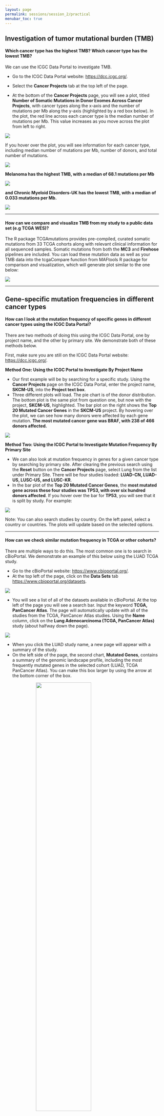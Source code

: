 ```yaml
---
layout: page
permalink: sessions/session_2/practical
menubar_toc: true
---
```


<script src="{{ site.baseurl }}/assets/js/vanilla-back-to-top.min.js"></script> <script>addBackToTop()</script>

## Investigation of tumor mutational burden (TMB)
#### Which cancer type has the highest TMB? Which cancer type has the lowest TMB?

We can use the ICGC Data Portal to investigate TMB.

- Go to the ICGC Data Portal website: <a href="https://dcc.icgc.org/" target="_blank">https://dcc.icgc.org/</a>.
- Select the **Cancer Projects** tab at the top left of the page.

- At the bottom of the **Cancer Projects** page, you will see a plot, titled **Number of Somatic Mutations in Donor Exomes Across Cancer Projects**, with cancer types along the x-axis and the number of mutations per Mb along the y-axis (highlighted by a red box below).  In the plot, the red line across each cancer type is the median number of mutations per Mb. This value increases as you move across the plot from left to right.

<img class="center" style="display: block;margin-left: auto; margin-right: auto;" src="practical_assets/icgc_home.png">

If you hover over the plot, you will see information for each cancer type, including median number of mutations per Mb, number of donors, and total number of mutations.

<img class="center" style="display: block;margin-left: auto; margin-right: auto;" src="practical_assets/icgc_tmb.png">

**Melanoma has the highest TMB, with a median of 68.1 mutations per Mb**

<img class="center" style="display: block;margin-left: auto; margin-right: auto;" src="practical_assets/melanoma_tmb.png">

**and Chronic Myeloid Disorders-UK has the lowest TMB, with a median of 0.033 mutations per Mb.**

<img class="center" style="display: block;margin-left: auto; margin-right: auto;" src="practical_assets/myeloid_tmb.png">

---

#### How can we compare and visualize TMB from my study to a public data set (e.g TCGA WES)?

The R package TCGAmutations provides pre-compiled, curated somatic mutations from 33 TCGA cohorts along with relevant clinical information for all sequenced samples. Somatic mutations from both the **MC3** and **Firehose** pipelines are included. You can load these mutation data as well as your TMB data into the tcgaCompare function from MAFtools R package for comparison and visualization, which will generate plot similar to the one below:

<img class="center" style="display: block;margin-left: auto; margin-right: auto;" src="practical_assets/tcgamutations.png">

---

## Gene-specific mutation frequencies in different cancer types

#### How can I look at the mutation frequency of specific genes in different cancer types using the ICGC Data Portal?

There are two methods of doing this using the ICGC Data Portal, one by project name, and the other by primary site. We demonstrate both of these methods below.

First, make sure you are still on the ICGC Data Portal website: <a href="https://dcc.icgc.org/" target="_blank">https://dcc.icgc.org/</a>.

**Method One: Using the ICGC Portal to Investigate By Project Name**

- Our first example will be by searching for a specific study. Using the **Cancer Projects** page on the ICGC Data Portal, enter the project name, **SKCM-US**, into the **Project text box**.
- Three different plots will load. The pie chart is of the donor distribution. The bottom plot is the same plot from question one, but now with the project, **SKCM-US**, highlighted. The bar plot on the right shows the **Top 20 Mutated Cancer Genes** in the **SKCM-US** project. By hovering over the plot, we can see how many donors were affected by each gene mutation. **The most mutated cancer gene was BRAF, with 238 of 466 donors affected.**

<img class="center" style="display: block;margin-left: auto; margin-right: auto;" src="practical_assets/top20_melanoma_genes.png">

**Method Two: Using the ICGC Portal to Investigate Mutation Frequency By Primary Site**

- We can also look at mutation frequency in genes for a given cancer type by searching by primary site. After clearing the previous search using the **Reset** button on the **Cancer Projects** page, select Lung from the list under Primary Site. There will be four studies loaded: **LUAD-CN, LUAD-US, LUSC-US, and LUSC-KR**.
- In the bar plot of the **Top 20 Mutated Cancer Genes**, the **most mutated gene across these four studies was TP53, with over six hundred donors affected**. If you hover over the bar for **TP53**, you will see that it is split by study. For example:

<img class="center" style="display: block;margin-left: auto; margin-right: auto;" src="practical_assets/top20_cancer_genes.png">

Note: You can also search studies by country. On the left panel, select a country or countries. The plots will update based on the selected options.

---

#### How can we check similar mutation frequency in TCGA or other cohorts?

There are multiple ways to do this. The most common one is to search in cBioPortal. We demonstrate an example of this below using the LUAD TCGA study.

- Go to the cBioPortal website: <a href="https://www.cbioportal.org/" target="_blank">https://www.cbioportal.org/</a>.
- At the top left of the page, click on the **Data Sets** tab <a href="https://www.cbioportal.org/datasets" target="_blank">https://www.cbioportal.org/datasets</a>.

<img class="center" style="display: block;margin-left: auto; margin-right: auto;" src="practical_assets/cbioportal_bar.png">

- You will see a list of all of the datasets available in cBioPortal.  At the top left of the page you will see a search bar. Input the keyword **TCGA, PanCancer Atlas**. The page will automatically update with all of the studies from the TCGA, PanCancer Atlas studies. Using the **Name** column, click on the **Lung Adenocarcinoma (TCGA, PanCancer Atlas)** study (about halfway down the page).

<img class="center" style="display: block;margin-left: auto; margin-right: auto;" src="practical_assets/cbioportal_select_study.png">

- When you click the LUAD study name, a new page will appear with a summary of the study.
- On the left side of the page, the second chart, **Mutated Genes**, contains a summary of the genomic landscape profile, including the most frequently mutated genes in the selected cohort (LUAD, TCGA PanCancer Atlas). You can make this box larger by using the arrow at the bottom corner of the box.

<img class="center" style="width: 60%; height: auto; display: block;margin-left: auto; margin-right: auto;" src="practical_assets/cbio_luad_mutatedGenes.png" >

---

## Cancer driver gene frequencies

#### How do we explore cancer driver gene frequency in PanCancer and in specific cancer types?

We will explore driver gene frequency in PanCancer and specific cancer types using the IntOGen resource. See below for a demonstration for both PanCancer and specific cancer type approaches.

**Approach One: Driver Gene Frequency- PanCancer**

- Go to the Integrative Onco Genomics (IntOGen) website: <a href="https://www.intogen.org/search" target="_blank">https://www.intogen.org/search</a>.
- On the home page, we see a pie chart containing IntOGen Samples. On the second tab, Table, we can view the sample data in a table format, with information about the cancer type, cohort, age, tumor type, cancer drivers, number of samples, and number of mutations.

**Pie Chart of IntOGen Samples**
<img class="center" style="display: block;margin-left: auto; margin-right: auto;" src="practical_assets/intogen_pie.png">

**Table of IntOGen Sample Information**
<img class="center" style="display: block;margin-left: auto; margin-right: auto;" src="practical_assets/intogen_sampleTable.png">

- At the bottom of the page is a set of figures highlighting the mutational cancer driver genes. The **Cloud** tab contains a word cloud of the gene names, with larger font size denoting a larger number of mutations of that gene. We can also see a bar plot of these frequencies in the **Plot** tab. The **Table** tab shows this information in table format, including the gene symbol, number of mutations, number of samples, the percentage of samples with the mutation, and cohorts.

**From this exploration, we can see that IntOGen has over 28,000 samples and includes 568 cancer drivers. We can also see that TP53 and KRAS are the most frequently mutated driver genes when considering all samples in IntOGen.**

<img class="center" style="display: block;margin-left: auto; margin-right: auto;" src="practical_assets/intogen_drivers.png">

**Approach Two: Driver Gene Frequency- Specific Cancer Type: LUAD TCGA**

- In the search bar of the IntOGen website, search **LUAD_TCGA**.  This will take you to a page with cohort details, as well as the same three plots for mutational cancer driver genes that were available when exploring all of the IntOGen samples, but now specific to LUAD TCGA.

**If we look at the bar plot, we can see that TP53 and KRAS are the most frequently mutated cancer driver genes in the LUAD TCGA cohort.**

<img class="center" style="display: block;margin-left: auto; margin-right: auto;" src="practical_assets/intogen_LUAD_drivers.png">

---

#### My candidate genes are not included or not identified as driver genes in the IntOGen database (e.g. NUDT11 in LUAD). Is there any way to check if these genes are identified as potential driver genes by another method?

You can check if these genes are identified as a potential driver using another method. We will use the Firebrowse website as an alternative to IntOGen for checking for potential cancer driver genes.

- Go to the FireBrowse website: <a href="http://firebrowse.org/#" target="_blank">http://firebrowse.org/#</a>.
- Using the **Select Cohort** dropdown on the left side of the page, and select the **Lung Adenocarcinoma (LUAD)** cohort.

<img class="center" style="display: block;margin-left: auto; margin-right: auto;" src="practical_assets/firebrowse_LUAD.png">

- Then, select **Mutation Analyses**. Under this menu, select **MutSig2CV**. This will open a report of the analysis. Click **Open in New Window** to make the report larger.
- Select the **Significantly Mutated Genes** section in the first part of the report. This will open a table of significantly mutated genes in this analysis for LUAD. If you scroll down in the table, you will find your candidate gene of interest, *NUDT11*.

<img class="center" style="display: block;margin-left: auto; margin-right: auto;" src="practical_assets/firebrowse_mutsig_info.png">

**Among the gene list, you will see NUDT11 is identified as a potential driver gene with a  statistically significant p-value of 0.000034 and q-value of 0.02.**

<img class="center" style="display: block;margin-left: auto; margin-right: auto;" src="practical_assets/firebrowse_NUDT11.png">

---

## Somatic alterations in multiple genes

#### How can we use cBioPortal for exploring somatic alterations in multiple genes from the same cohort?

See the steps below to use cBioPortal for exploring somatic alterations in multiple genes from the same cohort.

- Return to the cBioPortal website: <a href="https://www.cbioportal.org/" target="_blank">https://www.cbioportal.org/</a>.
- In the search box at the top right of the **Query** tab, search for **skin**. Find and select the study under **Melanoma** that is **Skin Cutaneous Melanoma (TCGA, PanCancer Atlas)**.
- After selecting this study, click the **Query by Gene** button at the bottom of the page.
- On the query page, make sure that the first three boxes under **Select Genomic Profiles** are checked: **Mutations, Structural Variant, and Putative copy-number alterations from GISTIC.** Then, under the section **Enter Genes**, enter these three gene names: **BRAF, NRAS, NF1**. You can enter these on separate lines or in a comma-separated list. Before clicking **Submit Query** at the bottom left of the page, make sure your query looks like the following, and then submit the query.

<img class="center" style="display: block;margin-left: auto; margin-right: auto;" src="practical_assets/cbio_query_genesOnly.png">

- In the results for the query, you will see several tabs across the top of the page. **OncoPrint** illustrates the percentage of samples with mutations in the queried genes, and how they pair up to other gene mutations (those included in the query). From **OncoPrint**, we can see at first glance that these genes have some sort of mutual exclusivity. This is quantified on the **Mutual Exclusivity** tab. **Based on significant p-values, BRAF exhibits mutual exclusivity from NRAS and NF1, and vice versa.**

<img class="center" style="display: block;margin-left: auto; margin-right: auto;" src="practical_assets/cbio_mutualExcl_graphic.png"><br>
<img class="center" style="display: block;margin-left: auto; margin-right: auto;" src="practical_assets/cbio_mutualExcl_table.png">

- On the **Mutations** tab, there is a plot at the top with the mutations in a given gene (highlighted at the top left). Along the x-axis is the amino acid number, and on the y-axis is the number of mutations in the selected gene. For **BRAF**, you will see a lollipop plot with the different mutations in the gene. If you click one of the lollipops in the plot, it will highlight those mutations in the table beneath the plot.

<img class="center" style="display: block;margin-left: auto; margin-right: auto;" src="practical_assets/cbio_lolipops.png">

- On the **Plots** tab, we can generate a plot to look at the relationship between copy number variations and mRNA expression. Using the input boxes on the left, make sure your input looks like the following, with **copy number variations on the x-axis and mRNA expression (RSEM) on the y-axis:**

<img class="center" style="display: block;margin-left: auto; margin-right: auto;" src="practical_assets/cbio_CN_mRNA_setup.png">

- The output plot should look like the following (in this example BRAF was used, but you can choose a different gene from the original query if you’d like):

<img class="center" style="display: block;margin-left: auto; margin-right: auto;" src="practical_assets/cbio_CN_mRNA_plot.png">

- Now if you go to the **Pathways** tab, you will see that different pathways are affected when these mutations in the queried genes are present. In this case the RTK-RAS pathway is the most affected pathway when considering BRAF, NRAS, or NF1 mutations.

<img class="center" style="display: block;margin-left: auto; margin-right: auto;" src="practical_assets/cbio_mRNA_pathways.png">

---

#### How can we perform a similar analysis but focus on specific genomic alterations (e.g hotspot mutations or deleterious mutations, or copy number amplification) for each gene? For example, in melanoma, the above mutational exclusive pattern is not significant between NF1 and NRAS, which seems unexpected in TCGA melanoma publication.

In cBioPortal, it is easy to query the gene with specific genomic alterations using the Onco Query Language (OQL): <a href="https://docs.cbioportal.org/user-guide/oql/" target="_blank">https://docs.cbioportal.org/user-guide/oql/</a>. See below.

- Click **Modify Query** at the top left of the page and include the OQL keywords after the gene name:
  <br>BRAF: MUT = V600
  <br>NRAS: MUT = Q61
  <br>NF1: MUT != MISSENSE
- Now your query should look like the following:

<img class="center" style="display: block;margin-left: auto; margin-right: auto;" src="practical_assets/cbio_query_advanced.png">

- After re-submitting the query, we can check the **Mutual Exclusivity** tab again.

**Now you will see a significant mutually exclusive pattern between NF1 and NRAS with a p-value = ​​0.003**

---

## Recurrent hotspot mutations and therapeutic implications

#### How can I use Cancer Hotspots to explore recurrent hotspot mutations and their therapeutic implications?

We can easily use Cancer Hotspots by searching for specific genes and filtering for certain variants. See the example below.

**Example hotspot mutation(s): EGFR V600E, KRAS G12.**

- In the cBioPortal **Mutations** tab from your previous query locate the **Cancer Hotspots** icon in the annotations column, or go directly to the Cancer Hotspots website: <a href="http://www.cancerhotspots.org/#/home" target="_blank">http://www.cancerhotspots.org/#/home</a>.
- **Cancer Hotspots** is a resource for statistically significant mutations in cancer.  The home page of the site contains a table with over a thousand gene mutations in cancer. You can **Show/Hide** columns on the table, hover over the variants column for a given gene to see the variant count breakdown, and search for a desired term found in the table.

<img class="center" style="display: block;margin-left: auto; margin-right: auto;" src="practical_assets/cancHot_BRAF.png">

- Going back to the example from the previous question, we can search for **BRAF** in the table. We now have a filtered table of all of the BRAF mutations in Cancer Hotspots.
- If we hover over, for example, the BRAF Variants for mutation of **Residue V600**, we see the following variant count breakdown:

<img class="center" style="display: block;margin-left: auto; margin-right: auto;" src="practical_assets/cancHot_V600R.png">

- Also under the annotations column in the **cBioPortal Mutations tab check the OncoKB icon or go to the OncoKB database for BRAF V600R** (<a href="https://www.oncokb.org/gene/BRAF/V600R" target="_blank">https://www.oncokb.org/gene/BRAF/V600R</a>). The OncoKB database is MSK's Precision Oncology Knowledge Base, and includes almost 700 genes, 6000 alterations, and over 100 cancer types. It is an FDA-recognized human genetic variant database. There is a mapping schema of the OncoKB levels of evidence and the FDA levels of evidence with regard to the therapeutic levels for cancer mutations:

<img class="center" style="display: block;margin-left: auto; margin-right: auto;" src="practical_assets/oncokb_evidence.png">

- Using the OncoKB database, we can find detailed information for the **BRAF V600R** mutation (<a href="https://www.oncokb.org/gene/BRAF/V600R" target="_blank">https://www.oncokb.org/gene/BRAF/V600R</a>):

<img class="center" style="display: block;margin-left: auto; margin-right: auto;" src="practical_assets/oncoKB_V600R.png">

---

#### What about non-coding mutations? How can I check if non-coding mutations are potential drivers from my study?

We can use the Cornell Non-Coding Cancer Driver Database to check non-coding mutations, or the PeCan database from St. Jude. There are examples for each below.

**Method One: Check Mutations using the CNCDatabase**


- Go to the Cornell Non-Coding Cancer Driver Database, or CNCDatabase: <a href="https://cncdatabase.med.cornell.edu/" target="_blank">https://cncdatabase.med.cornell.edu/</a>.
- Click on the **Search** tab (located at the top of the page).
- In the **Gene name** search box, enter and select **TERT** from the dropdown list. Click **Submit**.
- This will load a **Summary** section and a Results section.

**In the summary section, you can see that TERT promoter mutations have been predicted as drivers in many cancer types through both gene expression association and experimental validations.**

<img class="center" style="display: block;margin-left: auto; margin-right: auto;" src="practical_assets/CNCData_TERT.png">

**Method Two: Check Mutations using the PeCan**

- Go to the St. Jude Cloud website, PeCan: <a href="https://pecan.stjude.cloud/" target="_blank">https://pecan.stjude.cloud/</a>. This contains information about several pediatric cancer studies and samples.
- This will take you to the home page. On the left side of the page is a pie chart with a sample breakdown for all samples and cancer types available in PeCan.
- From this page, **click on any gene on the right side** of the page to go to the hotspot information specific to that gene. In this example, we will use **TP53** (<a href="https://pecan.stjude.cloud/proteinpaint/TP53" target="_blank">https://pecan.stjude.cloud/proteinpaint/TP53</a>). When the page loads, you will see the TP53 gene with all of the amino acid residue variants across the gene. **Click on any of the variants for additional information.** You can also click on any other variants not already expanded at the bottom of the plot to expand them.

<img class="center" style="display: block;margin-left: auto; margin-right: auto;" src="practical_assets/PeCan_tp53.png">

---

#### How can I use the ProteinPaint from St. Jude Cloud website to visualize my mutation data?

In our example, we will download mutation data and then upload it to ProteinPaint to visualize it.

- Download and Format Mutation Data

- Return to the cBioPortal website: <a href="https://www.cbioportal.org/" target="_blank">https://www.cbioportal.org/</a>.
- Use the **Quick Select** option in the top middle of the page to select **TCGA PanCancer Atlas Studies**. You should see at the top of the page that you have **32 studies collected, with 10,967 samples.**

<img class="center" style="display: block;margin-left: auto; margin-right: auto;" src="practical_assets/cbio_pancancButton.png">

- Select **Query By Gene** at the bottom of the page.
- To set up the query, first check that under **Select Molecular Profiles**, all three boxes are checked: **Mutations, Structural variants,** and **Copy number alterations**. Under the **Enter Genes** box, enter **TP53**. Check that the query looks like this before clicking **Submit**:

<img class="center" style="display: block;margin-left: auto; margin-right: auto;" src="practical_assets/cbio_query2.png">

- After submitting the query, go to the **Mutations** tab. Scroll down to the bottom of the page where you will see the mutation table.

<img class="center" style="display: block;margin-left: auto; margin-right: auto;" src="practical_assets/cbio_tp53_mutTable.png">

- At the top right of the table, you will see a **Columns** option, where you can select and deselect columns for the table. You need to select **ALL** columns from the **Mutations** option. Use the **Select All** option. If this was completed correctly, you should have a total of 29 columns in your table.

<img class="center" style="display: block;margin-left: auto; margin-right: auto;" src="practical_assets/cbio_download_settings.png">

- At the top right of the table, right next to the **Columns** option, you will see a download button. If you hover over it, it will say **Download TSV**. Click this to download the TSV file.

<img class="center" style="display: block;margin-left: auto; margin-right: auto;" src="practical_assets/cbio_download_button.png">

- Before using ProteinPaint we need to match the expected formatting. Open the table with Excel and edit using the following instructions. **Make sure the new column name matches the instruction exactly.**
  - Change the following column names:

| Original Column Name | New Column Name |
|----------------------|-----------------|
| Study of Origin      | disease         |
| Cancer Type          | origin          |
| Chromosome           | chromosome      |
| Start Pos            | start           |
| Protein Change       | aachange        |
| Mutation Type        | class           |


  - Add the following two new columns to the tsv file:

| New Column Name | Value     |
|-----------------|-----------|
| gene            | TP53      |
| refseq          | NM_000546 |


  - Be sure to save the file after editing!

- Go to the Protein Paint website by St. Jude: <a href="https://proteinpaint.stjude.org/" target="_blank">https://proteinpaint.stjude.org/</a>.
- Under **Launch Apps**, and select **Load Mutations from Text Files.**

<img class="center" style="display: block;margin-left: auto; margin-right: auto;" src="practical_assets/proteinpaint_home.png">

- Under the **Add Your Data** tab, use the **Choose File** button to select the edited mutation file.

<img class="center" style="display: block;margin-left: auto; margin-right: auto;" src="practical_assets/proteinpaint_upload.png">

- After uploading the file, there will most likely be a pop-up regarding rejected lines, you can close this. On the left hand side of the screen there will be options for **Variants**, and **Genes**. You can view any you’d like- they are added as you click them. Click again to collapse the option.
- Make sure that the **Genes** tab is selected. Click **TP53** on the left of the **Genes** output. This will open a lollipop plot of the mutation data for the uploaded file.

<img class="center" style="display: block;margin-left: auto; margin-right: auto;" src="practical_assets/proteinpaint_out.png">

- You can add data to the plot, such as ClinVar and COSMIC. You can also select for mutations by disease type, using the link under the input file name.

<img class="center" style="display: block;margin-left: auto; margin-right: auto;" src="practical_assets/protpaint_tp53_diseases.png">
<img class="center" style="display: block;margin-left: auto; margin-right: auto;" src="practical_assets/protpaint_tp53_LUAD.png">

---

## Somatic analysis results from TCGA studies using FireBrowse

We will go through a quick introduction to Firebrowse, which contains analysis results and reports for a variety of cancer studies from The Cancer Genome Atlas (TCGA).

- Go to the Firebrowse website: <a href="http://firebrowse.org/" target="_blank">http://firebrowse.org/</a>.
- On the home page, you will see a list of the TCGA studies available and what information for each is included using the legend on the right hand side of the plot.
- On the left-hand side of the page, above the analyses list, use the dropdown button for **SELECT COHORT** to select **Lung adenocarcinoma (LUAD)**. When you click LUAD, the screen will update to include information for **TCGA LUAD**

---

#### How do I use FireBrowse to explore copy number driver events from TCGA studies?

- If you click on the **CopyNumber Analyses** tab, this will expand into a selection menu for copy number analyses.

- Select **CopyNumber Gistic2** from the list. This will open a report of the copy number analyses results at the arm and focal level. Click **Open in New Window** to look at the report in a separate tab.

<img class="center" style="display: block;margin-left: auto; margin-right: auto;" src="practical_assets/firebrowse_CN.png"><img class="center" style="display: block;margin-left: auto; margin-right: auto;" src="practical_assets/firebrowse_gistic.png">

---

#### How do I use FireBrowse to explore APOBEC enrichment from TCGA studies?

- If you click on the **Mutation Analyses** tab, and select **Mutation APOBEC**, this will open a report of fold-enrichment of APOBEC mutagenesis. You should be seeing something like:

<img class="center" style="display: block;margin-left: auto; margin-right: auto;" src="practical_assets/firebrowse_apobec.png"><img class="center" style="display: block;margin-left: auto; margin-right: auto;" src="practical_assets/firebrowse_pmacd.png">

---

#### How do I use FireBrowse to explore association relationships between variables  from TCGA studies?

Firebrowse allows you to explore association relationships between variables.

- Under **Clinical Analyses**, there are a series of correlation reports. Click on **Correlate Clinical vs Mutation** for association test results for clinical variables and gene mutation status.

<img class="center" style="display: block;margin-left: auto; margin-right: auto;" src="practical_assets/firebrowse_clinVmut.png"><img class="center" style="display: block;margin-left: auto; margin-right: auto;" src="practical_assets/firebrowse_clinVmut_out.png">

---

## Mutational signature findings from cancer genomic studies

#### How can we explore mutational signature activity at the pan-cancer level?

We can use the Signal website to explore mutational signature activity at the pan-cancer level. See the example below.

- Go to the Signal website to explore mutational signatures found in different cancer types: <a href="https://signal.mutationalsignatures.com/explore/cancer" target="_blank">https://signal.mutationalsignatures.com/explore/cancer</a>.
- On the Signal website, there is a chart that highlights the most common mutational landscape of specific cancer types with regard to known mutational signatures.

<img class="center" style="display: block;margin-left: auto; margin-right: auto;" src="practical_assets/signal_sigs.png">

- Larger circles denote a larger number of samples from the cancer type containing the signature.  The color of the circle denotes the mean number of mutations attributed to a signature (red: low; blue: high).

- To explore the proportion of samples that contain a mutational signature, simply hover over one of the circles. For example:

<img class="center" style="display: block;margin-left: auto; margin-right: auto;" src="practical_assets/signal_sigHover.png">

- **Here we can see that of the 1009 Lung samples, 830 (82%) contain SBS4.**
- Explore the mutational patterns for specific mutational signatures, for example, SBS4. Click the link to SBS4 on the left side of the screen in the previous screenshot. This will take you to a page that contains the SBS4 signature mutational pattern plot at the top of the page.

<img class="center" style="display: block;margin-left: auto; margin-right: auto;" src="practical_assets/signal_SBS4.png">

---

## Transcriptome data analysis using TCGA and GTEx

#### How do we explore the gene expression differences across different normal and tumor tissue types?

We can use the Gene Expression Profiling Interactive Analysis (GEPIA) tool to explore these gene expression differences. See the example below.

- Go to the GEPIA website: <a href="http://gepia.cancer-pku.cn/index.html" target="_blank">http://gepia.cancer-pku.cn/index.html</a>.
- Make sure the **Single Gene Analysis** tab is selected. In the search box, enter the gene SFTPB. Click the **GOPIA!** Button to submit.

<img class="center" style="display: block;margin-left: auto; margin-right: auto;" src="practical_assets/gepia_home.png">

- On the screen that appears after submitting the search, click the **On/Off** button under **Log(TPM + 1) Scale** so that it is in the **On** mode.
You will see that the TPM distribution plot and barplot change when adjusting the scale.

**TPM Distribution Plot**
<img class="center" style="display: block;margin-left: auto; margin-right: auto;" src="practical_assets/gepia_expression.png">

**TPM Bar Plot**
<img class="center" style="display: block;margin-left: auto; margin-right: auto;" src="practical_assets/gepia_expression_bar.png">

**The results show the surfactant gene SFTPB is a lung tissue-specific gene. You can also identify multiple surfactant genes with high similar scores (PCC, Pearson correlation coefficient) to SFTPB, including NAPSA, SFTPD, SFTA2, SFTA1P, etc.**

**Most Similar Genes Table**
<img class="center" style="display: block;margin-left: auto; margin-right: auto;" src="practical_assets/gepia_similar_genes.png">

---

#### How do we explore differentially expressed genes between normal and tumor in specific cancer types?

We will use GEPIA for this as well. See the example below.

- At the top of the page, click the **Expression DIY** dropdown and select **Boxplot**.
- For the boxplot parameters, enter the following:
  - Gene: **SFTPB**
  - p-value Cutoff: **0.01**
  - Datasets Selection: **LUAD and LUSC**. (Note: Be sure to click Add for each dataset you are selecting. They should appear in the box below the list of possible datasets to select.)
  - Log Scale: **Yes**
  - Matched Normal data: **Matched TCGA normal and GTEx data**

- The input selection should look like this:

<img class="center" style="display: block;margin-left: auto; margin-right: auto;" src="practical_assets/gepia_DEG_input.png">

- Click **Plot**.

<img class="center" style="width:75%; height: auto; display: block;margin-left: auto; margin-right: auto;" src="practical_assets/gepia_DEG_box.png">

**As we can see, SFTPB is significantly down-regulated in both LUAD and LUSC.**

---

#### How do we conduct a correlation analysis between two genes using GEPIA?

GEPIA has a Correlation analysis method that can be used. See the example below.

- At the top of the page, click **Correlation**.
- For the correlation analysis input parameters, enter or select the following:
  - Gene A: **EGFR**
  - Gene B: **KRAS**
  - Select **LUAD Tumor** from **TCGA Tumor**. Click **Add** to add to **Used Expression Datasets**.

The input selection should look like this:

<img class="center" style="display: block;margin-left: auto; margin-right: auto;" src="practical_assets/gepia_expressionCor_input.png">

- Click **Plot**.

<img class="center" style="width:75%; height: auto; display: block;margin-left: auto; margin-right: auto;" src="practical_assets/gepia_expressionCor.png">

- Now let's check normal tissue. Click **Reset** for **Used Expression Datasets**. Select **LUAD Normal** from **TCGA Normal**. Click **Add** to add to **Used Expression Datasets**.

<img class="center" style="display: block;margin-left: auto; margin-right: auto;" src="practical_assets/gepia_expressionCor_input_normal.png">

- Click **Plot**.

<img class="center" style="width:75%; height: auto; display: block;margin-left: auto; margin-right: auto;" src="practical_assets/gepia_expressionCor_normal.png">

---

#### How do we explore gene expression associated with survival using GEPIA?

GEPIA has a Survival analysis method that can be used. See the example below.

- At the top of the page, click the **Survival** dropdown and select **Survival Plots**.
- For the survival plot input parameters, select or enter the following:
  - Gene: **TP53**
  - Methods: **Overall survival**
  - Group Cutoff: **Median**
  - Hazards Ratio (HR): **Yes**
  - Datasets Selection: **LUAD**

- The input selection should look like this:

<img class="center" style="display: block;margin-left: auto; margin-right: auto;" src="practical_assets/gepia_survival_input.png">

**The survival plot did not show significantly worse survival for the highly expressed TP53 group**:

<img class="center" style="width:75%; height: auto; display: block;margin-left: auto; margin-right: auto;" src="practical_assets/gepia_survival_output.png">

---

#### TP53 was reported to be the most strongly significantly associated with worse survival in multiple cancer types. Why did we not observe a significant association when using the gene expression data?

We can further investigate this using data available in cBioPortal.

- Go to the cBioPortal website: <a href="https://www.cbioportal.org/" target="_blank">https://www.cbioportal.org/</a>
- Search for **TCGA PanCancer** in the search box. Select the **Lung Adenocarcinoma** study.
- Select **Query By Gene** at the bottom of the page.
- Select only the **Mutations** option under **Select Molecular Profiles**.
- Enter **TP53** in the **Enter Genes** box. Submit the query.
- Under the **Comparison/Survival** tab, click the **Survival** subtab. Here we see a survival plot of those with and without TP53 mutation.

<img class="center" style="display: block;margin-left: auto; margin-right: auto;" src="practical_assets/cbio_survival_output.png">

**Here we do see a significant association between TP53 mutation status and worse survival.**  

- Please note, for the survival analysis, additional covariables need to be adjusted in the final Cox Proportional-Hazards Model, such as age, gender, stage, and histology (if multiple types).
